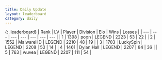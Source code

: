 ```yaml
---
title: Daily Update
layout: leaderboard
category: daily
---
```


{: .leaderboard}
| Rank | LV | Player | Division | Elo | Wins | Losses |
| --- | --- | --- | --- | --- | --- | --- |
| <span data-change="0">1</span> | 1398 | <span title="ID: 540690">poon</span> | LEGEND | <span data-change="0">2223</span> | <span data-change="0">53</span> | <span data-change="0">22</span> |
| <span data-change="7">2</span> | 1552 | <span title="ID: 261794">MalwareHD</span> | LEGEND | <span data-change="41">2210</span> | <span data-change="4">48</span> | <span data-change="0">19</span> |
| <span data-change="-1">3</span> | 1703 | <span title="ID: 498412">LuckySpin</span> | LEGEND | <span data-change="0">2208</span> | <span data-change="0">53</span> | <span data-change="0">14</span> |
| <span data-change="11">4</span> | 1461 | <span title="ID: 174294">Dylan Hall</span> | LEGEND | <span data-change="74">2207</span> | <span data-change="11">84</span> | <span data-change="2">36</span> |
| <span data-change="13">5</span> | 763 | <span title="ID: 740957">wuvea</span> | LEGEND | <span data-change="86">2207</span> | <span data-change="11">111</span> | <span data-change="1">54</span> |